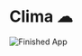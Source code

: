 


# Clima ☁



![Finished App](https://github.com/londonappbrewery/Images/blob/master/clima-demo.gif)


